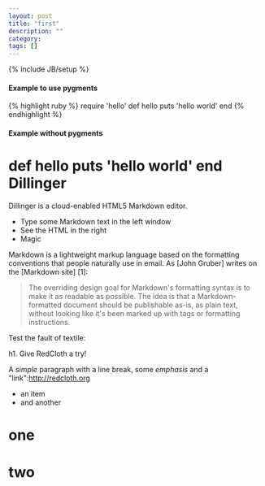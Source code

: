 ```yaml
---
layout: post
title: "first"
description: ""
category: 
tags: []
---
```

{% include JB/setup %}
#### Example to use pygments
{% highlight ruby %}
require 'hello'
def hello
  puts 'hello world'
end
{% endhighlight %}
#### Example without pygments
def hello
  puts 'hello world'
end
Dillinger
=========

Dillinger is a cloud-enabled HTML5 Markdown editor.

  - Type some Markdown text in the left window
  - See the HTML in the right
  - Magic

Markdown is a lightweight markup language based on the formatting conventions that people naturally use in email.  As [John Gruber] writes on the [Markdown site] [1]:

> The overriding design goal for Markdown's
> formatting syntax is to make it as readable 
> as possible. The idea is that a
> Markdown-formatted document should be
> publishable as-is, as plain text, without
> looking like it's been marked up with tags
> or formatting instructions.

Test the fault of textile:

h1. Give RedCloth a try!

A *simple* paragraph with
a line break, some _emphasis_ and a "link":http://redcloth.org

* an item
* and another

# one
# two
